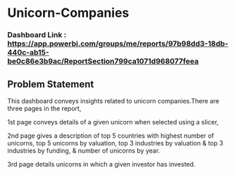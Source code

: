 # Unicorn-Companies

### Dashboard Link : https://app.powerbi.com/groups/me/reports/97b98dd3-18db-440c-ab15-be0c86e3b9ac/ReportSection799ca1071d968077feea

## Problem Statement

This dashboard conveys insights related to unicorn companies.There are three pages in the report, 

1st page conveys details of a given unicorn when selected using a slicer, 

2nd page gives a description of top 5 countries with highest number of unicorns, top 5 unicorns by valuation, top 3 industries by valuation & top 3 industries by funding, & number of unicorns by year.

3rd page details unicorns in which a given investor has invested.
